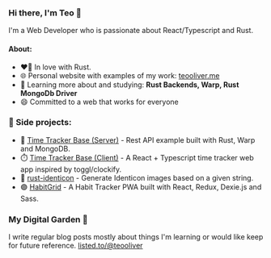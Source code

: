 ### Hi there, I'm Teo 👋
I'm a Web Developer who is passionate about React/Typescript and Rust.

#### About:
- ❤️‍🔥 In love with Rust.
- 🌐 Personal website with examples of my work: <a href="https://teooliver.me/">teooliver.me</a>
- 🌱 Learning more about and studying: **Rust Backends, Warp, Rust MongoDb Driver**
- 😄 Committed to a web that works for everyone

### 🚀 Side projects:
- 🦀 [Time Tracker Base (Server)](https://github.com/teooliver/ttb-server) - Rest API example built with Rust, Warp and MongoDB.
- ⏱️ [Time Tracker Base (Client)](https://github.com/teooliver/ttb-client) - A React + Typescript time tracker web app inspired by toggl/clockify.
- 🦀 [rust-identicon](https://github.com/teooliver/rust-identicon) - Generate Identicon images based on a given string.
- 🟣 [HabitGrid](https://habitgrid.xyz) - A Habit Tracker PWA built with React, Redux, Dexie.js and Sass.

### My Digital Garden 🌱
I write regular blog posts mostly about things I'm learning or would like keep for future reference.
<a href="https://listed.to/@teooliver">listed.to/@teooliver</a>

<!--
**teooliver/teooliver** is a ✨ _special_ ✨ repository because its `README.md` (this file) appears on your GitHub profile.

Here are some ideas to get you started:

- 🔭 I’m currently working on ...
- 🌱 I’m currently learning ...
- 👯 I’m looking to collaborate on ...
- 🤔 I’m looking for help with ...
- 💬 Ask me about ...
- 📫 How to reach me: ...
- 😄 Pronouns: ...
- ⚡ Fun fact: ...
-->
